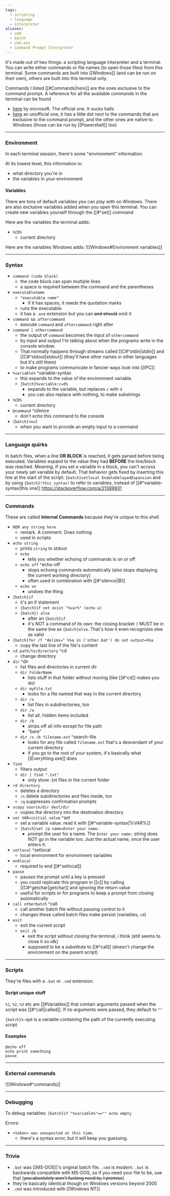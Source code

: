 ```yaml
---
tags:
  - scripting
  - language
  - interpreter
aliases:
  - cmd
  - batch
  - cmd.exe
  - Command Prompt Interpreter
---
```

It's made out of two things: a scripting language interpreter and a terminal.
You can write either commands or file names (to open those files) from this terminal.
Some commands are built into [[Windows]] (and can be run on their own), others are built into this terminal only.

Commands I listed [[#Commands|here]] are the ones exclusive to the command prompt.
A reference for all the available commands in the terminal can be found
- [here](https://learn.microsoft.com/en-us/windows-server/administration/windows-commands/windows-commands) by microsoft. The official one. It sucks balls
- [here](https://ss64.com/nt/) an unofficial one, it has a little dot next to the commands that are exclusive to the command prompt, and the other ones are native to Windows (those can be run by [[Powershell]] too)

---

### Environment

In each terminal session, there's some "environment" information.

At its lowest level, this information is:
- what directory you're in
- the variables in your environment

#### Variables

There are tons of default variables you can play with on Windows.
There are also exclusive variables added when you open this terminal.
You can create new variables yourself through the [[#^set]] command

Here are the variables the terminal adds:
- `%CD%`
	- current directory

Here are the variables Windows adds:
![[Windows#Environment variables]]

---

### Syntax

- `command (code block)`
	- the code block can span multiple lines
	- a space is required between the command and the parentheses
- `executablename`
	- `"executable name"`
		- if it has spaces, it needs the quotation marks
	- runs the executable
	- it has a `.exe` extension but you can ~~and should~~ omit it
- `command && aftercommand`
	- execute `command` and `aftercommand` right after
- `command | othercommand`
	- the output of `command` becomes the input of `othercommand`
	- by _input_ and _output_ I'm talking about when the programs write in the console window.
	- That normally happens through streams called [[C#^stdin|stdin]] and [[C#^stdout|stdout]] (they'll have other names in other languages but it's still them)
	- to make programs communicate in fancier ways look into [[IPC]]
- `%variable%` ^variable-syntax
	- this expands to the value of the environment variable.
	- `{batch}%variable:c=d%`
		- expands to the variable, but replaces `c` with `d`
		- you can also replace with nothing, to make substrings
- `%CD%`
	- current directory
- `@command` ^silence
	- don't echo this command to the console
- `{batch}<nul`
	- when you want to provide an empty input to a command

---

### Language quirks

In batch files, when a line **OR BLOCK** is reached, it gets parsed before being executed.
Variables expand to the value they had **BEFORE** the line/block was reached.
Meaning, if you set a variable in a block, you can't access your newly set variable by default.
That behavior gets fixed by inserting this line at the start of the script:
`{batch}setlocal EnableDelayedExpansion`
and by using `{batch}!this_syntax!` to refer to variables, instead of [[#^variable-syntax|this one]]
https://stackoverflow.com/a/21389931

---

### Commands

These are called **Internal Commands** because they're unique to this shell
- `REM any string here`
	- remark. A comment. Does nothing
	- used in scripts
- `echo string`
	- prints `string` to stdout
	- `echo`
		- tells you whether echoing of commands is on or off
	- `echo off` ^echo-off
		- stops echoing commands automatically (also stops displaying the current working directory)
		- often used in combination with [[#^silence|@]]
	- `echo on`
		- undoes the thing
- `{batch}if`
	- it's an if statement
	- `{batch}if not exist "%var%" (echo a)`
	- `{batch}) else`
		- after an `{batch}if`
		- it's NOT a command of its own: the closing bracket `)` MUST be in the same line as `{batch}else`. That's how it even recognizes else as valid
- `{batch}for /f "delims=" %%a in ('other.bat') do set output=%%a`
	- copy the last line of the file's content
- `cd path/to/directory` ^cd
	- change directory
- `dir` ^dir
	- list files and directories in current dir
	- `dir FolderName`
		- lists stuff in that folder without moving (like [[#^cd]] makes you do)
	- `dir myFile.txt`
		- looks for a file named that way in the current directory
	- `dir /s`
		- list files in subdirectories, too
	- `dir /a`
		- list all, hidden items included
	- `dir /b`
		- strips off all info except for file path
		- "bare"
	- `dir /s /b filename.ext` ^search-file
		- looks for any file called `filename.ext` that's a descendant of your current directory
		- if you go to the root of your system, it's basically what [[Everything.exe]] does
- `find`
	- filters output
	- `dir | find ".txt"`
		- only show .txt files in the current folder
- `rd directory`
	- deletes a directory
	- `/s` delete subdirectories and files inside, too
	- `/q` suppresses confirmation prompts
- `xcopy source/dir dest/dir`
	- copies the directory into the destination directory
- `set VAR=initial_value` ^set
	- set a variable value. read it with [[#^variable-syntax|%VAR%]]
	- `{batch}set /p name=Enter your name:`
		- prompt the user for a name. The `Enter your name:` string does NOT go in the variable too. Just the actual name, once the user enters it.
- `setlocal` ^setlocal
	- local environment for environment variables
- `endlocal`
	- required to end [[#^setlocal]]
- `pause`
	- pauses the prompt until a key is pressed
	- you could replicate this program in [[c]] by calling [[C#^getchar|getchar]] and ignoring the return value
	- useful for scripts or for programs to keep a prompt from closing automatically
- `call otherbatch` ^call
	- call another batch file without passing control to it
	- changes these called batch files make persist (variables, `cd`)
- `exit`
	- exit the current script
	- `exit /b`
		- exit the script without closing the terminal, i think (still seems to close it so idk)
		- supposed to be a substitute to [[#^call]] (doesn't change the environment on the parent script)

---

### Scripts

They're files with a `.bat` or `.cmd` extension.

#### Script unique stuff

`%1`, `%2`, `%3` etc are [[#Variables]] that contain arguments passed when the script was [[#^call|called]]. If no arguments were passed, they default to `""`

`{batch}%~dp0` is a variable containing the path of the currently executing script

#### Examples

```batch
@echo off
echo print something
pause
```

---

### External commands

![[Windows#^commands]]

---

### Debugging

To debug variables:
`{batch}if "%variable%"=="" echo empty`

Errors:
- `<token> was unexpected at this time.`
	- there's a syntax error, but it will keep you guessing.

---

### Trivia

- `.bat` was [[MS-DOS]]'s original batch file. `.cmd` is modern. `.bat` is backwards compatible with MS-DOS, so if you need your file to be, use that (~~you absolutely won't fucking need to, I promise~~)
- they're basically identical though on Windows versions beyond 2000
- `.cmd` was introduced with [[Windows NT]]